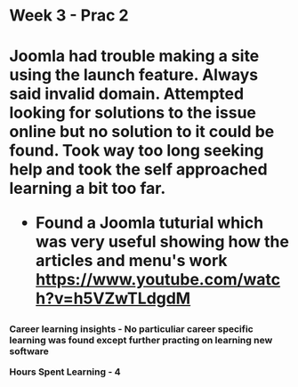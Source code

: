 <h1>Week 3 - Prac 2<h1/>

Joomla had trouble making a site using the launch feature. Always said invalid domain. Attempted looking for solutions to the issue online but no solution to it could be found. Took way too long seeking help and took the self approached learning a bit too far.
* Found a Joomla tuturial which was very useful showing how the articles and menu's work https://www.youtube.com/watch?v=h5VZwTLdgdM

<h3>Career learning insights
-
No particuliar career specific learning was found except further practing on learning new software


<b>Hours Spent Learning - 4
